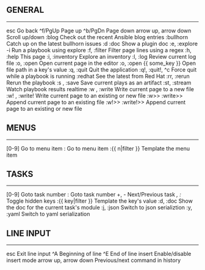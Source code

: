 ## GENERAL
--------------------------------------------------------------------------------------
esc                                     Go back
^f/PgUp                                 Page up
^b/PgDn                                 Page down
arrow up, arrow down                    Scroll up/down
:blog                                   Check out the recent Ansible blog entries
:bullhorn                               Catch up on the latest bullhorn issues
:d <plugin> :doc <plugin>               Show a plugin doc
:e, :explore <playbook> -i <inventory>  Run a playbook using explore
:f, :filter <re>                        Filter page lines using a regex
:h, :help                               This page
:i, :inventory                          Explore an inventory
:l, :log                                Review current log file
:o, :open                               Open current page in the editor
:o, :open {{ some_key }}                Open file path in a key's value
:q, :quit                               Quit the application
:q!, :quit!, ^c                         Force quit while a playbook is running
:redhat                                 See the latest from Red Hat
:rr, :rerun                             Rerun the playbook
:s <file>, :save <file>                 Save current plays as an artifact
:st, :stream                            Watch playbook results realtime
:w <file>, :write <file>                Write current page to a new file
:w! <file>, :write! <file>              Write current page to an existing or new file
:w>> <file> :write>> <file>             Append current page to an existing file
:w!>> <file> :write!>> <file>           Append current page to an existing or new file

## MENUS
--------------------------------------------------------------------------------------
[0-9]                                   Go to menu item
:<number>                               Go to menu item
:{{ n|filter }}                         Template the menu item

## TASKS
--------------------------------------------------------------------------------------
[0-9]                                   Goto task number
:<number>                               Goto task number
+, -                                    Next/Previous task
_, :_                                   Toggle hidden keys
:{{ key|filter }}                       Template the key's value
:d, :doc                                Show the doc for the current task's module
:j, :json                               Switch to json serializtion
:y, :yaml                               Switch to yaml serialization

## LINE INPUT
--------------------------------------------------------------------------------------
esc                                     Exit line input
^A                                      Beginning of line
^E                                      End of line
insert                                  Enable/disable insert mode
arrow up, arrow down                    Previous/next command in history